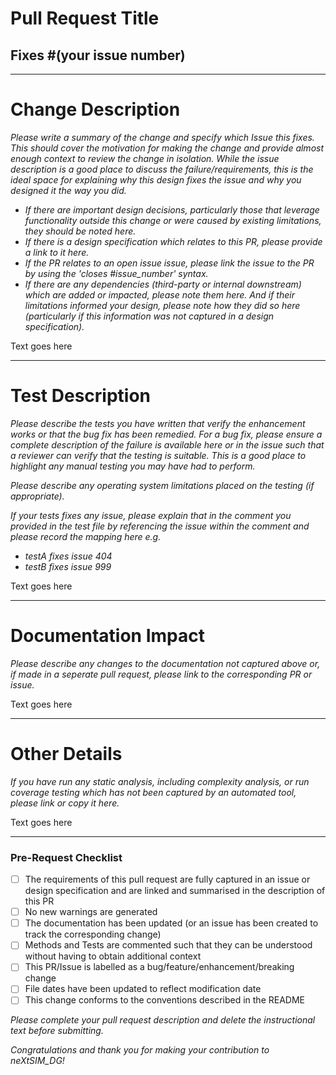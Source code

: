 # Pull Request Title
## Fixes \#(your issue number)

---
# Change Description

*Please write a summary of the change and specify which Issue this fixes. This should cover the motivation for making the change and provide almost enough context to review the change in isolation. While the issue description is a good place to discuss the failure/requirements, this is the ideal space for explaining why this design fixes the issue and why you designed it the way you did.*

- *If there are important design decisions, particularly those that leverage functionality outside this change or were caused by existing limitations, they should be noted here.*
- *If there is a design specification which relates to this PR, please provide a link to it here.*
- *If the PR relates to an open issue issue, please link the issue to the PR by using the 'closes #issue_number' syntax.*
- *If there are any dependencies (third-party or internal downstream) which are added or impacted, please note them here. And if their limitations informed your design, please note how they did so here (particularly if this information was not captured in a design specification).*

Text goes here

---
# Test Description

*Please describe the tests you have written that verify the enhancement works or that the bug fix has been remedied. For a bug fix, please ensure a complete description of the failure is available here or in the issue such that a reviewer can verify that the testing is suitable. This is a good place to highlight any manual testing you may have had to perform.*

*Please describe any operating system limitations placed on the testing (if appropriate).*

*If your tests fixes any issue, please explain that in the comment you provided in the test file by referencing the issue within the comment and please record the mapping here e.g.*
- *testA fixes issue 404*
- *testB fixes issue 999*

Text goes here

---
# Documentation Impact

*Please describe any changes to the documentation not captured above or, if made in a seperate pull request, please link to the corresponding PR or issue.*

Text goes here

---
# Other Details

*If you have run any static analysis, including complexity analysis, or run coverage testing which has not been captured by an automated tool, please link or copy it here.*

Text goes here

---
### Pre-Request Checklist

- [ ] The requirements of this pull request are fully captured in an issue or design specification and are linked and summarised in the description of this PR
- [ ] No new warnings are generated
- [ ] The documentation has been updated (or an issue has been created to track the corresponding change)
- [ ] Methods and Tests are commented such that they can be understood without having to obtain additional context
- [ ] This PR/Issue is labelled as a bug/feature/enhancement/breaking change
- [ ] File dates have been updated to reflect modification date
- [ ] This change conforms to the conventions described in the README

*Please complete your pull request description and delete the instructional text before submitting.*

*Congratulations and thank you for making your contribution to neXtSIM_DG!*
